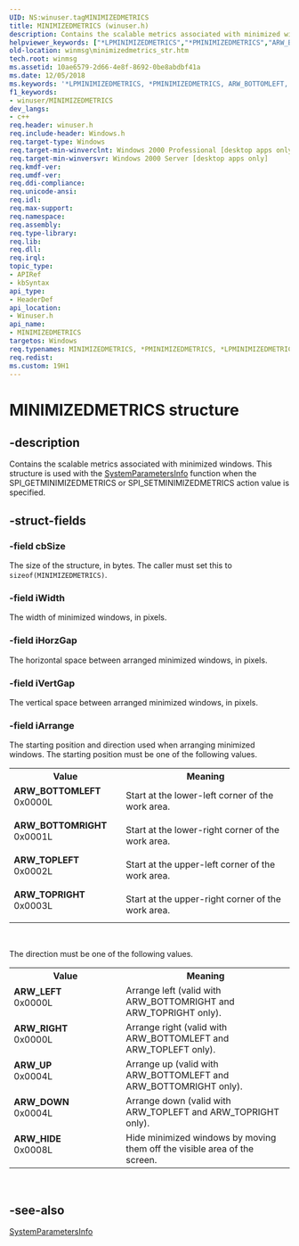 ```yaml
---
UID: NS:winuser.tagMINIMIZEDMETRICS
title: MINIMIZEDMETRICS (winuser.h)
description: Contains the scalable metrics associated with minimized windows.
helpviewer_keywords: ["*LPMINIMIZEDMETRICS","*PMINIMIZEDMETRICS","ARW_BOTTOMLEFT","ARW_BOTTOMRIGHT","ARW_DOWN","ARW_HIDE","ARW_LEFT","ARW_RIGHT","ARW_TOPLEFT","ARW_TOPRIGHT","ARW_UP","LPMINIMIZEDMETRICS","LPMINIMIZEDMETRICS structure pointer [Windows and Messages]","MINIMIZEDMETRICS","MINIMIZEDMETRICS structure [Windows and Messages]","PMINIMIZEDMETRICS","PMINIMIZEDMETRICS structure pointer [Windows and Messages]","_win32_minimizedmetrics_str","base.minimizedmetrics_str","minimizedmetrics_str_cpp","tagMINIMIZEDMETRICS","winmsg.minimizedmetrics_str","winui.minimizedmetrics_str","winuser/LPMINIMIZEDMETRICS","winuser/MINIMIZEDMETRICS","winuser/PMINIMIZEDMETRICS"]
old-location: winmsg\minimizedmetrics_str.htm
tech.root: winmsg
ms.assetid: 10ae6579-2d66-4e8f-8692-0be8abdbf41a
ms.date: 12/05/2018
ms.keywords: '*LPMINIMIZEDMETRICS, *PMINIMIZEDMETRICS, ARW_BOTTOMLEFT, ARW_BOTTOMRIGHT, ARW_DOWN, ARW_HIDE, ARW_LEFT, ARW_RIGHT, ARW_TOPLEFT, ARW_TOPRIGHT, ARW_UP, LPMINIMIZEDMETRICS, LPMINIMIZEDMETRICS structure pointer [Windows and Messages], MINIMIZEDMETRICS, MINIMIZEDMETRICS structure [Windows and Messages], PMINIMIZEDMETRICS, PMINIMIZEDMETRICS structure pointer [Windows and Messages], _win32_minimizedmetrics_str, base.minimizedmetrics_str, minimizedmetrics_str_cpp, tagMINIMIZEDMETRICS, winmsg.minimizedmetrics_str, winui.minimizedmetrics_str, winuser/LPMINIMIZEDMETRICS, winuser/MINIMIZEDMETRICS, winuser/PMINIMIZEDMETRICS'
f1_keywords:
- winuser/MINIMIZEDMETRICS
dev_langs:
- c++
req.header: winuser.h
req.include-header: Windows.h
req.target-type: Windows
req.target-min-winverclnt: Windows 2000 Professional [desktop apps only]
req.target-min-winversvr: Windows 2000 Server [desktop apps only]
req.kmdf-ver: 
req.umdf-ver: 
req.ddi-compliance: 
req.unicode-ansi: 
req.idl: 
req.max-support: 
req.namespace: 
req.assembly: 
req.type-library: 
req.lib: 
req.dll: 
req.irql: 
topic_type:
- APIRef
- kbSyntax
api_type:
- HeaderDef
api_location:
- Winuser.h
api_name:
- MINIMIZEDMETRICS
targetos: Windows
req.typenames: MINIMIZEDMETRICS, *PMINIMIZEDMETRICS, *LPMINIMIZEDMETRICS
req.redist: 
ms.custom: 19H1
---
```


# MINIMIZEDMETRICS structure


## -description


Contains the scalable metrics associated with minimized windows. This structure is used with the 
<a href="https://docs.microsoft.com/windows/desktop/api/winuser/nf-winuser-systemparametersinfoa">SystemParametersInfo</a> function when the SPI_GETMINIMIZEDMETRICS or SPI_SETMINIMIZEDMETRICS action value is specified.


## -struct-fields




### -field cbSize

The size of the structure, in bytes. The caller must set this to <code>sizeof(MINIMIZEDMETRICS)</code>.


### -field iWidth

The width of minimized windows, in pixels.


### -field iHorzGap

The horizontal space between arranged minimized windows, in pixels.


### -field iVertGap

The vertical space between arranged minimized windows, in pixels.


### -field iArrange

The starting position and direction used when arranging minimized windows. The starting position must be one of the following values. 



<table>
<tr>
<th>Value</th>
<th>Meaning</th>
</tr>
<tr>
<td width="40%"><a id="ARW_BOTTOMLEFT"></a><a id="arw_bottomleft"></a><dl>
<dt><b>ARW_BOTTOMLEFT</b></dt>
<dt>0x0000L</dt>
</dl>
</td>
<td width="60%">
Start at the lower-left corner of the work area.

</td>
</tr>
<tr>
<td width="40%"><a id="ARW_BOTTOMRIGHT"></a><a id="arw_bottomright"></a><dl>
<dt><b>ARW_BOTTOMRIGHT</b></dt>
<dt>0x0001L</dt>
</dl>
</td>
<td width="60%">
Start at the lower-right corner of the work area.

</td>
</tr>
<tr>
<td width="40%"><a id="ARW_TOPLEFT"></a><a id="arw_topleft"></a><dl>
<dt><b>ARW_TOPLEFT</b></dt>
<dt>0x0002L</dt>
</dl>
</td>
<td width="60%">
Start at the upper-left corner of the work area.

</td>
</tr>
<tr>
<td width="40%"><a id="ARW_TOPRIGHT"></a><a id="arw_topright"></a><dl>
<dt><b>ARW_TOPRIGHT</b></dt>
<dt>0x0003L</dt>
</dl>
</td>
<td width="60%">
Start at the upper-right corner of the work area.

</td>
</tr>
</table>
 

The direction must be one of the following values.

<table>
<tr>
<th>Value</th>
<th>Meaning</th>
</tr>
<tr>
<td width="40%"><a id="ARW_LEFT"></a><a id="arw_left"></a><dl>
<dt><b>ARW_LEFT</b></dt>
<dt>0x0000L</dt>
</dl>
</td>
<td width="60%">
Arrange left (valid with ARW_BOTTOMRIGHT and ARW_TOPRIGHT only).

</td>
</tr>
<tr>
<td width="40%"><a id="ARW_RIGHT"></a><a id="arw_right"></a><dl>
<dt><b>ARW_RIGHT</b></dt>
<dt>0x0000L</dt>
</dl>
</td>
<td width="60%">
Arrange right (valid with ARW_BOTTOMLEFT and ARW_TOPLEFT only).

</td>
</tr>
<tr>
<td width="40%"><a id="ARW_UP"></a><a id="arw_up"></a><dl>
<dt><b>ARW_UP</b></dt>
<dt>0x0004L</dt>
</dl>
</td>
<td width="60%">
Arrange up (valid with ARW_BOTTOMLEFT and ARW_BOTTOMRIGHT only).

</td>
</tr>
<tr>
<td width="40%"><a id="ARW_DOWN"></a><a id="arw_down"></a><dl>
<dt><b>ARW_DOWN</b></dt>
<dt>0x0004L</dt>
</dl>
</td>
<td width="60%">
Arrange down (valid with ARW_TOPLEFT and ARW_TOPRIGHT only).

</td>
</tr>
<tr>
<td width="40%"><a id="ARW_HIDE"></a><a id="arw_hide"></a><dl>
<dt><b>ARW_HIDE</b></dt>
<dt>0x0008L</dt>
</dl>
</td>
<td width="60%">
Hide minimized windows by moving them off the visible area of the screen.

</td>
</tr>
</table>
 


## -see-also




<a href="https://docs.microsoft.com/windows/desktop/api/winuser/nf-winuser-systemparametersinfoa">SystemParametersInfo</a>
 

 

